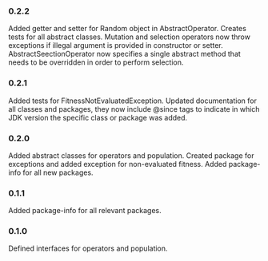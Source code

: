 ### 0.2.2
Added getter and setter for Random object in AbstractOperator. Creates tests for all abstract classes. Mutation and
selection operators now throw exceptions if illegal argument is provided in constructor or setter.
AbstractSeectionOperator now specifies a single abstract method that needs to be overridden in order to perform
selection.

### 0.2.1

Added tests for FitnessNotEvaluatedException. Updated documentation for all classes and packages, they now include
@since tags to indicate in which JDK version the specific class or package was added.

### 0.2.0

Added abstract classes for operators and population. Created package for exceptions and added exception for
non-evaluated fitness. Added package-info for all new packages.

### 0.1.1

Added package-info for all relevant packages.

### 0.1.0

Defined interfaces for operators and population.
